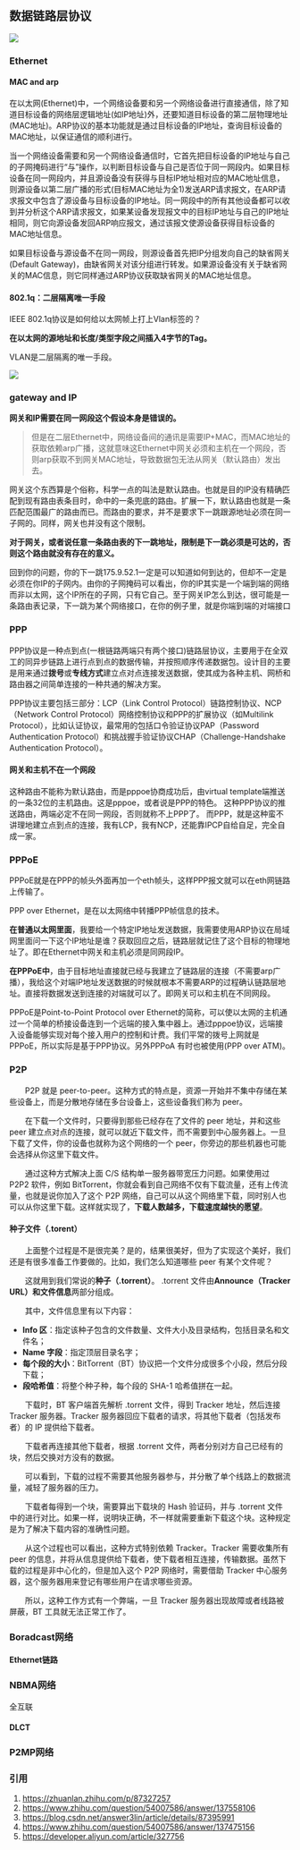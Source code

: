 ## 数据链路层协议

![](https://image-1300760561.cos.ap-beijing.myqcloud.com/bgyq-blog/数据链路层协议.png)

### Ethernet

#### MAC and arp

在以太网(Ethernet)中，一个网络设备要和另一个网络设备进行直接通信，除了知道目标设备的网络层逻辑地址(如IP地址)外，还要知道目标设备的第二层物理地址(MAC地址)。ARP协议的基本功能就是通过目标设备的IP地址，查询目标设备的MAC地址，以保证通信的顺利进行。

当一个网络设备需要和另一个网络设备通信时，它首先把目标设备的IP地址与自己的子网掩码进行“与”操作，以判断目标设备与自己是否位于同一网段内。如果目标设备在同一网段内，并且源设备没有获得与目标IP地址相对应的MAC地址信息，则源设备以第二层广播的形式(目标MAC地址为全1)发送ARP请求报文，在ARP请求报文中包含了源设备与目标设备的IP地址。同一网段中的所有其他设备都可以收到并分析这个ARP请求报文，如果某设备发现报文中的目标IP地址与自己的IP地址相同，则它向源设备发回ARP响应报文，通过该报文使源设备获得目标设备的MAC地址信息。

如果目标设备与源设备不在同一网段，则源设备首先把IP分组发向自己的缺省网关(Default Gateway)，由缺省网关对该分组进行转发。如果源设备没有关于缺省网关的MAC信息，则它同样通过ARP协议获取缺省网关的MAC地址信息。

#### 802.1q：二层隔离唯一手段

IEEE 802.1q协议是如何给以太网帧上打上Vlan标签的？

**在以太网的源地址和长度/类型字段之间插入4字节的Tag。**

VLAN是二层隔离的唯一手段。

![](https://image-1300760561.cos.ap-beijing.myqcloud.com/bgyq-blog/8021q-frame-headers.png)





### gateway and IP

**网关和IP需要在同一网段这个假设本身是错误的。**

> 但是在二层Ethernet中，网络设备间的通讯是需要IP+MAC，而MAC地址的获取依赖arp广播，这就意味这Ethernet中网关必须和主机在一个网段，否则arp获取不到网关MAC地址，导致数据包无法从网关（默认路由）发出去。

网关这个东西算是个俗称，科学一点的叫法是默认路由。也就是目的IP没有精确匹配到现有路由表条目时，命中的一条兜底的路由。扩展一下，默认路由也就是一条匹配范围最广的路由而已。而路由的要求，并不是要求下一跳跟源地址必须在同一子网的。同样，网关也并没有这个限制。

**对于网关，或者说任意一条路由表的下一跳地址，限制是下一跳必须是可达的，否则这个路由就没有存在的意义。**

回到你的问题，你的下一跳175.9.52.1一定是可以知道如何到达的，但却不一定是必须在你IP的子网内。由你的子网掩码可以看出，你的IP其实是一个端到端的网络而非以太网，这个IP所在的子网，只有它自己。至于网关IP怎么到达，很可能是一条路由表记录，下一跳为某个网络接口，在你的例子里，就是你端到端的对端接口



### PPP

PPP协议是一种点到点(一根链路两端只有两个接口)链路层协议，主要用于在全双工的同异步链路上进行点到点的数据传输，并按照顺序传递数据包。设计目的主要是用来通过**拨号**或**专线方式**建立点对点连接发送数据，使其成为各种主机、网桥和路由器之间简单连接的一种共通的解决方案。

PPP协议主要包括三部分：LCP（Link Control Protocol）链路控制协议、NCP（Network Control Protocol）网络控制协议和PPP的扩展协议（如Multilink Protocol），比如认证协议，最常用的包括口令验证协议PAP（Password Authentication Protocol）和挑战握手验证协议CHAP（Challenge-Handshake Authentication Protocol）。

#### 网关和主机不在一个网段

这种路由不能称为默认路由，而是pppoe协商成功后，由virtual template端推送的一条32位的主机路由。这是pppoe，或者说是PPP的特色。 这种PPP协议的推送路由，两端必定不在同一网段，否则就称不上PPP了。 而PPP，就是这种蛮不讲理地建立点到点的连接，我有LCP，我有NCP，还能靠IPCP自给自足，完全自成一家。

### PPPoE

PPPoE就是在PPP的帧头外面再加一个eth帧头，这样PPP报文就可以在eth网链路上传输了。

PPP over Ethernet，是在以太网络中转播PPP帧信息的技术。

**在普通以太网里面**，我要给一个特定IP地址发送数据，我需要使用ARP协议在局域网里面问一下这个IP地址是谁？获取回应之后，链路层就记住了这个目标的物理地址了。即在Ethernet中网关和主机必须是同网段IP。

**在PPPoE中**，由于目标地址直接就已经与我建立了链路层的连接（不需要arp广播），我给这个对端IP地址发送数据的时候就根本不需要ARP的过程确认链路层地址。直接将数据发送到连接的对端就可以了。即网关可以和主机在不同网段。

PPPoE是Point-to-Point Protocol over Ethernet的简称，可以使以太网的主机通过一个简单的桥接设备连到一个远端的接入集中器上。通过pppoe协议，远端接入设备能够实现对每个接入用户的控制和计费。我们平常的拨号上网就是PPPoE，所以实际是基于PPP协议。另外PPPoA 有时也被使用(PPP over ATM)。


### P2P

    P2P 就是 peer-to-peer。这种方式的特点是，资源一开始并不集中存储在某些设备上，而是分散地存储在多台设备上，这些设备我们称为 peer。

    在下载一个文件时，只要得到那些已经存在了文件的 peer 地址，并和这些 peer 建立点对点的连接，就可以就近下载文件，而不需要到中心服务器上。一旦下载了文件，你的设备也就称为这个网络的一个 peer，你旁边的那些机器也可能会选择从你这里下载文件。

    通过这种方式解决上面 C/S 结构单一服务器带宽压力问题。如果使用过 P2P2 软件，例如 BitTorrent，你就会看到自己网络不仅有下载流量，还有上传流量，也就是说你加入了这个 P2P 网络，自己可以从这个网络里下载，同时别人也可以从你这里下载。这样就实现了，**下载人数越多，下载速度越快的愿望**。

#### 种子文件（.torent）

    上面整个过程是不是很完美？是的，结果很美好，但为了实现这个美好，我们还是有很多准备工作要做的。比如，我们怎么知道哪些 peer 有某个文件呢？

    这就用到我们常说的**种子（.torrent）**。 .torrent 文件由**Announce（Tracker URL）**和**文件信息**两部分组成。

    其中，文件信息里有以下内容：

- **Info 区**：指定该种子包含的文件数量、文件大小及目录结构，包括目录名和文件名；
- **Name 字段**：指定顶层目录名字；
- **每个段的大小**：BitTorrent（BT）协议把一个文件分成很多个小段，然后分段下载；
- **段哈希值**：将整个种子种，每个段的 SHA-1 哈希值拼在一起。

    下载时，BT 客户端首先解析 .torrent 文件，得到 Tracker 地址，然后连接 Tracker 服务器。Tracker 服务器回应下载者的请求，将其他下载者（包括发布者）的 IP 提供给下载者。

    下载者再连接其他下载者，根据 .torrent 文件，两者分别对方自己已经有的块，然后交换对方没有的数据。

    可以看到，下载的过程不需要其他服务器参与，并分散了单个线路上的数据流量，减轻了服务器的压力。

    下载者每得到一个块，需要算出下载块的 Hash 验证码，并与 .torrent 文件中的进行对比。如果一样，说明块正确，不一样就需要重新下载这个块。这种规定是为了解决下载内容的准确性问题。

    从这个过程也可以看出，这种方式特别依赖 Tracker。Tracker 需要收集所有 peer 的信息，并将从信息提供给下载者，使下载者相互连接，传输数据。虽然下载的过程是非中心化的，但是加入这个 P2P 网络时，需要借助 Tracker 中心服务器，这个服务器用来登记有哪些用户在请求哪些资源。

    所以，这种工作方式有一个弊端，一旦 Tracker 服务器出现故障或者线路被屏蔽，BT 工具就无法正常工作了。

### Boradcast网络

#### Ethernet链路



### NBMA网络

全互联

#### DLCT

### P2MP网络









### 引用

1. https://zhuanlan.zhihu.com/p/87327257
2. https://www.zhihu.com/question/54007586/answer/137558106
3. https://blog.csdn.net/answer3lin/article/details/87395991
4. https://www.zhihu.com/question/54007586/answer/137475156
5. https://developer.aliyun.com/article/327756

